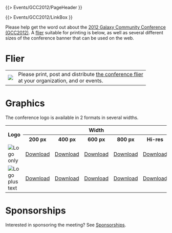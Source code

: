 {{> Events/GCC2012/PageHeader }}

{{> Events/GCC2012/LinkBox }}

Please help get the word out about the [2012 Galaxy Community Conference (GCC2012)](/src/events/gcc2012/promotion//index.md).  A [flier](/src/events/gcc2012/promotion/index.md#flier) suitable for printing is below, as well as several different sizes of the conference banner that can be used on the web.

# Flier

<table>
  <tr>
    <td style=" border: none;"> <a href='https://depot.galaxyproject.org/hub/attachments/events/gcc2012/promotion/GCC2012Flier.pdf'><img src="/src/events/gcc2012/promotion/GCC2012FlierThumb.png" /></a> </td>
    <td style=" border: none;"> Please print, post and distribute <a href='https://depot.galaxyproject.org/hub/attachments/events/gcc2012/promotion/GCC2012Flier.pdf'>the conference flier</a><br />at your organization, and or events.  </td>
  </tr>
</table>


# Graphics

The conference logo is available in 2 formats in several widths.

<table>
  <tr class="th" >
    <th rowspan=2> Logo </th>
    <th colspan=5 style=" text-align: center;"> Width </th>
  </tr>
  <tr class="th" >
    <th style=" text-align: center;"> 200 px </th>
    <th> 400 px </th>
    <th> 600 px </th>
    <th> 800 px </th>
    <th> Hi-res </th>
  </tr>
  <tr>
    <td> <img src="/src/events/gcc2012/promotion/GCC2012Logo200.png" alt="Logo only" /> </td>
    <td> <a href='/src/events/gcc2012/promotion/GCC2012Logo200.png'>Download</a> </td>
    <td> <a href='/src/events/gcc2012/promotion/GCC2012Logo400.png'>Download</a> </td>
    <td> <a href='/src/events/gcc2012/promotion/GCC2012Logo600.png'>Download</a> </td>
    <td> <a href='/src/events/gcc2012/promotion/GCC2012Logo800.png'>Download</a> </td>
    <td> <a href='/src/events/gcc2012/promotion/GCC2012Logo.png'>Download</a> </td>
  </tr>
  <tr>
    <td> <img src="/src/events/gcc2012/promotion/GCC2012LogoWide400.png" alt="Logo plus text" /> </td>
    <td> <a href='/src/events/gcc2012/promotion/GCC2012LogoWide200.png'>Download</a> </td>
    <td> <a href='/src/events/gcc2012/promotion/GCC2012LogoWide400.png'>Download</a> </td>
    <td> <a href='/src/events/gcc2012/promotion/GCC2012LogoWide600.png'>Download</a> </td>
    <td> <a href='/src/events/gcc2012/promotion/GCC2012LogoWide800.png'>Download</a> </td>
    <td> <a href='/src/events/gcc2012/promotion/GCC2012LogoWide.png'>Download</a> </td>
  </tr>
</table>


# Sponsorships

Interested in sponsoring the meeting?  See [Sponsorships](/src/events/gcc2012/promotion/Sponsorships/index.md).
